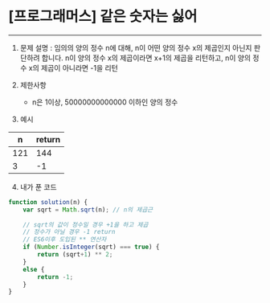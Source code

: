 # [프로그래머스] 같은 숫자는 싫어
---

1. 문제 설명 : 임의의 양의 정수 n에 대해, n이 어떤 양의 정수 x의 제곱인지 아닌지 판단하려 합니다. n이 양의 정수 x의 제곱이라면 x+1의 제곱을 리턴하고, n이 양의 정수 x의 제곱이 아니라면 -1을 리턴

2. 제한사항
    - n은 1이상, 50000000000000 이하인 양의 정수

3. 예시

n|return
--|--
121|144
3|-1

4. 내가 푼 코드
```javascript
function solution(n) {
    var sqrt = Math.sqrt(n); // n의 제곱근
    
    // sqrt의 값이 정수일 경우 +1을 하고 제곱
    // 정수가 아닐 경우 -1 return
    // ES6이후 도입된 ** 연산자
    if (Number.isInteger(sqrt) === true) { 
        return (sqrt+1) ** 2;
    }
    else {
        return -1;
    }
}
```